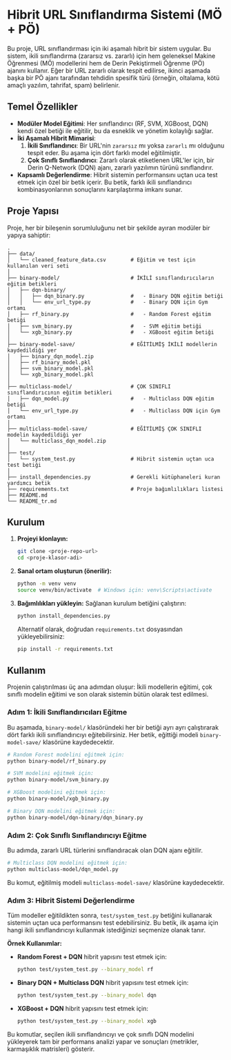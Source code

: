 # Hibrit URL Sınıflandırma Sistemi (MÖ + PÖ)

Bu proje, URL sınıflandırması için iki aşamalı hibrit bir sistem uygular. Bu sistem, ikili sınıflandırma (zararsız vs. zararlı) için hem geleneksel Makine Öğrenmesi (MÖ) modellerini hem de Derin Pekiştirmeli Öğrenme (PÖ) ajanını kullanır. Eğer bir URL zararlı olarak tespit edilirse, ikinci aşamada başka bir PÖ ajanı tarafından tehdidin spesifik türü (örneğin, oltalama, kötü amaçlı yazılım, tahrifat, spam) belirlenir.

## Temel Özellikler

- **Modüler Model Eğitimi**: Her sınıflandırıcı (RF, SVM, XGBoost, DQN) kendi özel betiği ile eğitilir, bu da esneklik ve yönetim kolaylığı sağlar.
- **İki Aşamalı Hibrit Mimarisi**:
  1.  **İkili Sınıflandırıcı**: Bir URL'nin `zararsız` mı yoksa `zararlı` mı olduğunu tespit eder. Bu aşama için dört farklı model eğitilmiştir.
  2.  **Çok Sınıflı Sınıflandırıcı**: Zararlı olarak etiketlenen URL'ler için, bir Derin Q-Network (DQN) ajanı, zararlı yazılımın türünü sınıflandırır.
- **Kapsamlı Değerlendirme**: Hibrit sistemin performansını uçtan uca test etmek için özel bir betik içerir. Bu betik, farklı ikili sınıflandırıcı kombinasyonlarının sonuçlarını karşılaştırma imkanı sunar.

## Proje Yapısı

Proje, her bir bileşenin sorumluluğunu net bir şekilde ayıran modüler bir yapıya sahiptir:

```
.
├── data/
│   └── cleaned_feature_data.csv        # Eğitim ve test için kullanılan veri seti
│
├── binary-model/                       # İKİLİ sınıflandırıcıların eğitim betikleri
│   ├── dqn-binary/
│   │   ├── dqn_binary.py               #   - Binary DQN eğitim betiği
│   │   └── env_url_type.py             #   - Binary DQN için Gym ortamı
│   ├── rf_binary.py                    #   - Random Forest eğitim betiği
│   ├── svm_binary.py                   #   - SVM eğitim betiği
│   └── xgb_binary.py                   #   - XGBoost eğitim betiği
│
├── binary-model-save/                  # EĞİTİLMİŞ İKİLİ modellerin kaydedildiği yer
│   ├── binary_dqn_model.zip
│   ├── rf_binary_model.pkl
│   ├── svm_binary_model.pkl
│   └── xgb_binary_model.pkl
│
├── multiclass-model/                   # ÇOK SINIFLI sınıflandırıcının eğitim betikleri
│   ├── dqn_model.py                    #   - Multiclass DQN eğitim betiği
│   └── env_url_type.py                 #   - Multiclass DQN için Gym ortamı
│
├── multiclass-model-save/              # EĞİTİLMİŞ ÇOK SINIFLI modelin kaydedildiği yer
│   └── multiclass_dqn_model.zip
│
├── test/
│   └── system_test.py                  # Hibrit sistemin uçtan uca test betiği
│
├── install_dependencies.py             # Gerekli kütüphaneleri kuran yardımcı betik
├── requirements.txt                    # Proje bağımlılıkları listesi
├── README.md
└── README_tr.md
```

## Kurulum

1.  **Projeyi klonlayın:**
    ```bash
    git clone <proje-repo-url>
    cd <proje-klasor-adi>
    ```

2.  **Sanal ortam oluşturun (önerilir):**
    ```bash
    python -m venv venv
    source venv/bin/activate  # Windows için: venv\Scripts\activate
    ```

3.  **Bağımlılıkları yükleyin:**
    Sağlanan kurulum betiğini çalıştırın:
    ```bash
    python install_dependencies.py
    ```
    Alternatif olarak, doğrudan `requirements.txt` dosyasından yükleyebilirsiniz:
    ```bash
    pip install -r requirements.txt
    ```

## Kullanım

Projenin çalıştırılması üç ana adımdan oluşur: İkili modellerin eğitimi, çok sınıflı modelin eğitimi ve son olarak sistemin bütün olarak test edilmesi.

### Adım 1: İkili Sınıflandırıcıları Eğitme

Bu aşamada, `binary-model/` klasöründeki her bir betiği ayrı ayrı çalıştırarak dört farklı ikili sınıflandırıcıyı eğitebilirsiniz. Her betik, eğittiği modeli `binary-model-save/` klasörüne kaydedecektir.

```bash
# Random Forest modelini eğitmek için:
python binary-model/rf_binary.py

# SVM modelini eğitmek için:
python binary-model/svm_binary.py

# XGBoost modelini eğitmek için:
python binary-model/xgb_binary.py

# Binary DQN modelini eğitmek için:
python binary-model/dqn-binary/dqn_binary.py
```

### Adım 2: Çok Sınıflı Sınıflandırıcıyı Eğitme

Bu adımda, zararlı URL türlerini sınıflandıracak olan DQN ajanı eğitilir.

```bash
# Multiclass DQN modelini eğitmek için:
python multiclass-model/dqn_model.py
```
Bu komut, eğitilmiş modeli `multiclass-model-save/` klasörüne kaydedecektir.

### Adım 3: Hibrit Sistemi Değerlendirme

Tüm modeller eğitildikten sonra, `test/system_test.py` betiğini kullanarak sistemin uçtan uca performansını test edebilirsiniz. Bu betik, ilk aşama için hangi ikili sınıflandırıcıyı kullanmak istediğinizi seçmenize olanak tanır.

**Örnek Kullanımlar:**

*   **Random Forest + DQN** hibrit yapısını test etmek için:
    ```bash
    python test/system_test.py --binary_model rf
    ```

*   **Binary DQN + Multiclass DQN** hibrit yapısını test etmek için:
    ```bash
    python test/system_test.py --binary_model dqn
    ```

*   **XGBoost + DQN** hibrit yapısını test etmek için:
    ```bash
    python test/system_test.py --binary_model xgb
    ```

Bu komutlar, seçilen ikili sınıflandırıcıyı ve çok sınıflı DQN modelini yükleyerek tam bir performans analizi yapar ve sonuçları (metrikler, karmaşıklık matrisleri) gösterir.
